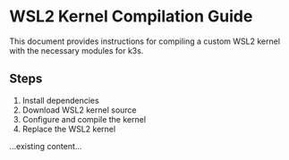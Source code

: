 # WSL2 Kernel Compilation Guide

This document provides instructions for compiling a custom WSL2 kernel with the necessary modules for k3s.

## Steps
1. Install dependencies
2. Download WSL2 kernel source
3. Configure and compile the kernel
4. Replace the WSL2 kernel

...existing content...